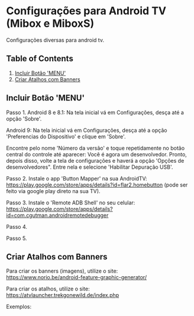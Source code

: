 # Configurações para Android TV (Mibox e MiboxS)

Configurações diversas para android tv.

## Table of Contents
1. [Incluir Botão 'MENU'](#Incluir-Botão-'MENU')
2. [Criar Atalhos com Banners](#Criar-Atalhos-com-Banners)

## Incluir Botão 'MENU'

Passo 1.
Android 8 e 8.1: Na tela inicial vá em Configurações, desça até a opção 'Sobre'.

Android 9:  Na tela inicial vá em Configurações, desça até a opção 'Preferencias do Dispositivo' e clique em 'Sobre'.

Encontre pelo nome 'Número da versão' e toque repetidamente no botão central do controle até aparecer: Você é agora um desenvolvedor. 
Pronto, depois disso, volte a tela de configurações e haverá a opção 'Opções de desenvolvedores". Entre nela e selecione 'Habilitar Depuração USB'.


Passo 2.
Instale o app 'Button Mapper' na sua AndroidTV: https://play.google.com/store/apps/details?id=flar2.homebutton (pode ser feito via google play direto na sua TV).


Passo 3.
Instale o 'Remote ADB Shell' no seu celular: https://play.google.com/store/apps/details?id=com.cgutman.androidremotedebugger


Passo 4.


Passo 5.

## Criar Atalhos com Banners

Para criar os banners (imagens), utilize o site: https://www.norio.be/android-feature-graphic-generator/

Para criar os atalhos, utilize o site: https://atvlauncher.trekgonewild.de/index.php

Exemplos: 

